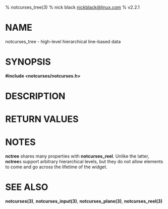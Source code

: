 % notcurses_tree(3)
% nick black <nickblack@linux.com>
% v2.2.1

# NAME

notcurses_tree - high-level hierarchical line-based data

# SYNOPSIS

**#include <notcurses/notcurses.h>**

# DESCRIPTION

# RETURN VALUES

# NOTES

**nctree** shares many properties with **notcurses_reel**. Unlike the latter,
**nctree**s support arbitrary hierarchical levels, but they do not allow
elements to come and go across the lifetime of the widget.

# SEE ALSO

**notcurses(3)**,
**notcurses_input(3)**,
**notcurses_plane(3)**,
**notcurses_reel(3)**
